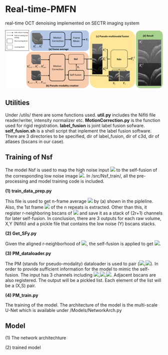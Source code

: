 # Real-time-PMFN
real-time OCT denoising implemented on SECTR imaging system

<p align="center">
  <img src="/imgs/PMFN.png" width="850" title="PMFN pipeline">
</p>

## Utilities
Under /utils/ there are some functions used. **util.py** includes the Nifiti file reader/writer, intensity normalizer etc. **MotionCorrection.py** is the function used for rigid registration. **label_fusion** is joint label fusion sofware. **self_fusion.sh** is a shell script that inplement the label fusion software. There are 3 directories to be specified, dir of label_fusion, dir of c3d, dir of atlases (bscans in our case).

## Training of Nsf
The model Nsf is used to map the high noise input <img src="https://render.githubusercontent.com/render/math?math=X_{i}"> to the self-fusion of the corresponding low noise image <img src="https://render.githubusercontent.com/render/math?math=S_{i}">. In /src/Nsf_train/, all the pre-processing and model training code is included. 

**(1) train_data_prep.py**

This file is used to get n-frame average <img src="https://render.githubusercontent.com/render/math?math=Y_{i}"> by (a) shown in the pipleline. Also, the 1st frame <img src="https://render.githubusercontent.com/render/math?math=X^{1}"> of the n repeats is extracted. Other than this, it register r-neighboring bscans of <img src="https://render.githubusercontent.com/render/math?math=Y_{i}"> and save it as a stack of (2r+1) channels for later self-fusion. In conclusion, there are 3 outputs for each raw volume, X,Y (Nifiti) and a pickle file that contains the low noise (Y) bscans stacks. 

**(2) Get_SFy.py**

Given the aligned r-neighborhood of <img src="https://render.githubusercontent.com/render/math?math=Y_{i}">, the self-fusion is applied to get <img src="https://render.githubusercontent.com/render/math?math=S_{i}">. 

**(3) PM_dataloader.py**

The PM (stands for pseudo-modality) dataloader is used to pair (<img src="https://render.githubusercontent.com/render/math?math=X_{i}">,<img src="https://render.githubusercontent.com/render/math?math=S_{i}">). In order to provide sufficient information for the model to mimic the self-fusion. The input has 3 channels including <img src="https://render.githubusercontent.com/render/math?math=X_{i-1}">,<img src="https://render.githubusercontent.com/render/math?math=X_{i}">,<img src="https://render.githubusercontent.com/render/math?math=X_{i+1}">. Adjacent bscans are also registered. The output will be a pickled list. Each element of the list will be a (X,S) pair.

**(4) PM_train.py**

The training of the model. The architecture of the model is the multi-scale U-Net which is available under /Models/NetworkArch.py

## Model

(1) The network architechture

(2) trained model
